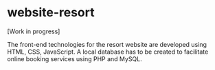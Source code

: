 # website-resort
[Work in progress]

The front-end technologies for the resort website are developed using HTML, CSS, JavaScript. A local database has to be created to facilitate online booking services using PHP and MySQL.
